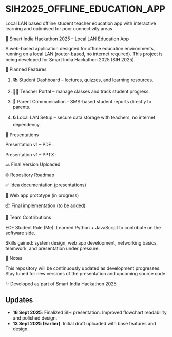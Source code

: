 # SIH2025_OFFLINE_EDUCATION_APP
Local LAN based offline student teacher education app with interactive learning and optimised for poor connectivity areas 

📡 Smart India Hackathon 2025 – Local LAN Education App

A web-based application designed for offline education environments, running on a local LAN (router-based, no internet required).
This project is being developed for Smart India Hackathon 2025 (SIH 2025).

🚀 Planned Features

1. 📚 Student Dashboard – lectures, quizzes, and learning resources.


2. 👩‍🏫 Teacher Portal – manage classes and track student progress.


3. 📩 Parent Communication – SMS-based student reports directly to parents.


4. 🔒 Local LAN Setup – secure data storage with teachers, no internet dependency.




📑 Presentations

Presentation v1 – PDF :

Presentation v1 – PPTX :


🔜 Final Version Uploaded 


🌐 Repository Roadmap

✅ Idea documentation (presentations)

🔄 Web app prototype (in progress)

📦 Final implementation (to be added)



👥 Team Contributions

ECE Student Role (Me): Learned Python + JavaScript to contribute on the software side.

Skills gained: system design, web app development, networking basics, teamwork, and presentation under pressure.


📌 Notes

This repository will be continuously updated as development progresses.
Stay tuned for new versions of the presentation and upcoming source code.


✨ Developed as part of Smart India Hackathon 2025

## Updates
- **16 Sept 2025**: Finalized SIH presentation. Improved flowchart readability and polished design.
- **13 Sept 2025 (Earlier)**: Initial draft uploaded with base features and design.
